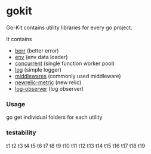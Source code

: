 # gokit

Go-Kit contains utility libraries for every go project. 

It contains 

- [berr](https://github.com/anuragsarkar97/gokit/tree/master/berr) (better error) 
- [env](https://github.com/anuragsarkar97/gokit/tree/master/env) (env data loader)
- [concurrent](https://github.com/anuragsarkar97/gokit/tree/master/concurrent) (single function worker pool)
- [log](https://github.com/anuragsarkar97/gokit/tree/master/log) (simple logger)
- [middlewares](https://github.com/anuragsarkar97/gokit/tree/master/middlewares) (commonly used middleware)
- [newrelic-metric](https://github.com/anuragsarkar97/gokit/tree/master/metric) (new relic)
- [log-observer](https://github.com/anuragsarkar97/gokit/tree/master/observer) (log observer)


### Usage 

go get individual folders for each utility 


### testability 

t1
t2
t3
t4
t5
t6
t7
t8
t9
t10
t11
t12
t13
t14
t15
t16
t17
t18
t19
